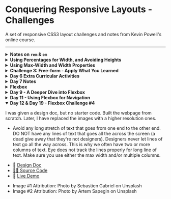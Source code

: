 <h1>Conquering Responsive Layouts - Challenges</h1>
<p>A set of responsive CSS3 layout challenges and notes from Kevin Powell's online course.</p>

<hr>

<details closed>
    <summary><strong>Notes on <code>rem</code> & <code>em</code></strong></summary>
    <blockquote>YouTube Video: <a href="https://www.youtube.com/watch?v=_-aDOAMmDHI">CSS em and rem explained</a></blockquote>
    <ul>
        <li>Try to stick with using either em or rem throughout the site.</li>
        <li>Use em for adaptibility and rem for consistency.</li>
        <li>Padding might need to adapt sometimes, for buttons, so use em for button paddings.</li>
        <li>Margins might need consistency sometimes, between blocks/buttons/elements, so use rem in such cases.</li>
        <li>em for padding and margin takes the font-size of the element for which em is being applied.</li>
        <li>rem for padding and margin takes the font-size of the root element no matter what.</li>
        <li>em font-size takes on the font-size of the parent element, and it compounds.</li>
    </ul>
</details>

<details closed>
    <summary><strong>Using Percentages for Width, and Avoiding Heights</strong></summary>
    <p>Learned that using percentage for width is recommended for responsive layouts. Also, height should not be used in many cases to avoid overflowing content when displaying the webpage in smaller viewport sizes.</p>
    <ul>
        <li>👨‍💻 <a href="https://github.com/jiparkdev/conquer-responsive-layouts/tree/master/percentages-width">Source Code</a></li>
        <li>🔗 <a href="https://jiparkdev.github.io/conquer-responsive-layouts/percentages-width">Live Demo</a></li>
    </ul>
</details>

<details closed>
    <summary><strong>Using Max-Width and Width Properties</strong></summary>
    <p>Learned that max-width property could help us in avoiding the issue of content stretching out too much on larger viewport sizes. So, the recommendation is to have both widths as a percentage and max-width as a fixed value.</p>
    <ul>
        <li>👨‍💻 <a href="https://github.com/jiparkdev/conquer-responsive-layouts/tree/master/percentages-width">Source Code</a></li>
        <li>🔗 <a href="https://jiparkdev.github.io/conquer-responsive-layouts/max-width">Live Demo</a></li>
    </ul>
    <strong>Notes</strong>
    <ul>
        <li>Always remember to set width to a percentage and max-width to pixels.</li>
    </ul>
</details>

<details closed>
    <summary><strong>Challenge 3: Free-form - Apply What You Learned</strong></summary>
    <p>We were only given a Figma design and were not provided with any starter code. I applied what I learned from previous challenges to this one to mimic the look & feel of the following design in the screenshot.</p>
    <img src="https://github.com/jiparkdev/conquer-responsive-layouts/blob/master/c3-free-form/figma-design.png" />
    <ul>
        <li>👨‍💻 <a href="https://github.com/jiparkdev/conquer-responsive-layouts/tree/master/c3-free-form">Source Code</a></li>
        <li>🔗 <a href="https://jiparkdev.github.io/conquer-responsive-layouts/c3-free-form">Live Demo</a></li>
    </ul>
</details>

<details closed>
    <summary><strong>Day 6 Extra Curricular Activities</strong></summary>
    <ul>
        <li><a href="https://youtu.be/pautqDqa54I">Why you shouldn't set font-sizes using em</a>: Essentially, do not use <code>em</code> for font-size, instead, use <code>rem</code>.</li>
        <li><a href="https://css-tricks.com/tale-width-max-width">A Tale of `width` and `max-width`</a>: A rule of thumb is to use percentage for <code>width</code> and pixels for <code>max-width</code>.</li>
    </ul>
</details>

<details closed>
    <summary><strong>Day 7 Notes</strong></summary>
    <ul>
        <li>Stick to using classes for the CSS selection, and not inline, IDs, or HTML elements.</li>
    </ul>
</details>

<details closed>
    <summary><strong>Flexbox</strong></summary>
    <strong>Notes</strong>
    <ul>
        <li>
            By default, Flexbox wants to be as smallest it possible can be. It is the content that forces and stretches the Flexbox items and not that Flexbox wants to expand to accommodate them. Flexbox is only squeezing as much as it can.
        </li>
        <li>
            If you have multiple columns (flex items) for a flex container, and if you want the items to have an equal distribution of their widths, then give each of the items a width of 100%.
        </li>
        <li>By default, the flex items want to become columns inside flex container. Only the direct children of the flex container become flex items.</li>
    </ul>
    <div>
        <strong>Challenge</strong>
        <p>
        The challenge this week is to mimic the look & feel of the [design specification](flexbox-challenge-1/design-specs.pdf).
        </p>
        <ul>
            <li>👨‍💻 <a href="flexbox-challenge-1">Source Code</a></li>
            <li>🔗 <a href="https://jiparkdev.github.io/conquer-responsive-layouts/flexbox-challenge-1/index.html">Live Demo</a></li>
        </ul>
    </div>
</details>

<details closed>
    <summary><strong>Day 9 - A Deeper Dive into Flexbox</strong></summary>
    <strong>Notes</strong>
    <ul>
        <li>On all the sites, add a max-width of 100% for all <code>img</code> elements. This is to make the image responsive so that it won't grow larger than its original size but gets smaller when the viewport size gets smaller.</li>
        <li>When using Flexbox to create columns and you want to have an even space between the flex items, you can you <code>justify-content: space-between</code> and then have each column set with their own widths in percentages.</li>
        <li>You can reduce the amount of HTML by relocating the class names to a other HTML elements to have multiple classes for a single element.</li>
    </ul>
    <ul>
        <li>👨‍💻 <a href="day9-flexbox">Source Code</a></li>
        <li>🔗 <a href="https://jiparkdev.github.io/conquer-responsive-layouts/day9-flexbox/index.html">Live Demo</a></li>
    </ul>
</details>

<details closed>
    <summary><strong>Day 11 - Using Flexbox for Navigation</strong></summary>
    <strong>Notes</strong>
    <ul>
        <li>Make sure you are using <code>main</code> HTML element in any webpage for semantic HTML and accessibility.</li>
        <li>Avoid using <code>div</code> on everything. Make sure to have semantic HTML elements whenever possible. Limit the usage of <code>div</code> and try to use it only when necessary.</li>
    </ul>
    <ul>
        <li>👨‍💻 <a href="nav-challenge">Source Code</a></li>
        <li>🔗 <a href="https://jiparkdev.github.io/conquer-responsive-layouts/nav-challenge/index.html">Live Demo</a></li>
    </ul>
</details>

<details open>
    <summary><strong>Day 12 & Day 19 - Flexbox Challenge #4</strong></summary>
    <p>I was given a design doc, but no starter code. Built the webpage from scratch. Later, I have replaced the images with a higher resolution ones.</p>
    <ul>
        <li>Avoid any long stretch of text that goes from one end to the other end. DO NOT have any lines of text that goes all the across the screen (a dead give away that they're not designers). Designers never let lines of text go all the way across. This is why we often have two or more columns of text. Eye does not track the lines properly for long line of text. Make sure you use either the max width and/or multiple columns.</li>
    </ul>
    <ul>
        <li>📃 <a href="flexbox-challenge-4/flexbox-challenge-4.pdf">Design Doc</li>
        <li>👨‍💻 <a href="flexbox-challenge-4">Source Code</a></li>
        <li>🔗 <a href="https://jiparkdev.github.io/conquer-responsive-layouts/flexbox-challenge-4/index.html">Live Demo</a></li>
    </ul>
    <ul>
        <li>Image #1 Attribution: Photo by Sebastien Gabriel on Unsplash</li>
        <li>Image #2 Attribution: Photo by Artem Sapegin on Unsplash</li>
    </ul>
</details>
